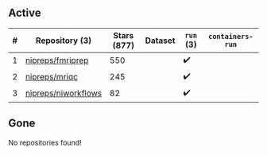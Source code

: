 ## Active
| # | Repository (3) | Stars (877) | Dataset | `run` (3) | `containers-run` |
| --- | --- | --- | --- | --- | --- |
| 1 | [nipreps/fmriprep](https://github.com/nipreps/fmriprep) | 550 |  | :heavy_check_mark: |  |
| 2 | [nipreps/mriqc](https://github.com/nipreps/mriqc) | 245 |  | :heavy_check_mark: |  |
| 3 | [nipreps/niworkflows](https://github.com/nipreps/niworkflows) | 82 |  | :heavy_check_mark: |  |

## Gone
No repositories found!
